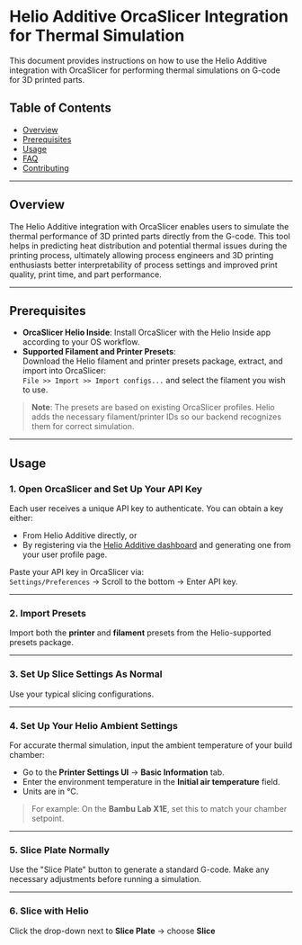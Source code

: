 # Helio Additive OrcaSlicer Integration for Thermal Simulation

This document provides instructions on how to use the Helio Additive integration with OrcaSlicer for performing thermal simulations on G-code for 3D printed parts.

## Table of Contents

- [Overview](#overview)
- [Prerequisites](#prerequisites)
- [Usage](#usage)
- [FAQ](#faq)
- [Contributing](#contributing)

---

## Overview

The Helio Additive integration with OrcaSlicer enables users to simulate the thermal performance of 3D printed parts directly from the G-code. This tool helps in predicting heat distribution and potential thermal issues during the printing process, ultimately allowing process engineers and 3D printing enthusiasts better interpretability of process settings and improved print quality, print time, and part performance.

---

## Prerequisites

- **OrcaSlicer Helio Inside**: Install OrcaSlicer with the Helio Inside app according to your OS workflow.
- **Supported Filament and Printer Presets**:  
  Download the Helio filament and printer presets package, extract, and import into OrcaSlicer:  
  `File >> Import >> Import configs...` and select the filament you wish to use.

> **Note**: The presets are based on existing OrcaSlicer profiles. Helio adds the necessary filament/printer IDs so our backend recognizes them for correct simulation.

---

## Usage

### 1. Open OrcaSlicer and Set Up Your API Key

Each user receives a unique API key to authenticate. You can obtain a key either:

- From Helio Additive directly, or
- By registering via the [Helio Additive dashboard](https://your-dashboard-url.com) and generating one from your user profile page.

Paste your API key in OrcaSlicer via:  
`Settings/Preferences` → Scroll to the bottom → Enter API key.

---

### 2. Import Presets

Import both the **printer** and **filament** presets from the Helio-supported presets package.

---

### 3. Set Up Slice Settings As Normal

Use your typical slicing configurations.

---

### 4. Set Up Your Helio Ambient Settings

For accurate thermal simulation, input the ambient temperature of your build chamber:

- Go to the **Printer Settings UI** → **Basic Information** tab.
- Enter the environment temperature in the **Initial air temperature** field.
- Units are in °C.

> For example: On the **Bambu Lab X1E**, set this to match your chamber setpoint.

---

### 5. Slice Plate Normally

Use the "Slice Plate" button to generate a standard G-code. Make any necessary adjustments before running a simulation.

---

### 6. Slice with Helio

Click the drop-down next to **Slice Plate** → choose **Slice**
